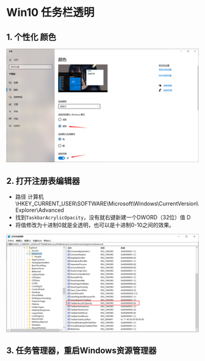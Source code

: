 # Win10 任务栏透明

## 1. 个性化 颜色

![](./images/01.png)

## 2. 打开注册表编辑器

- 路径 计算机\HKEY_CURRENT_USER\SOFTWARE\Microsoft\Windows\CurrentVersion\Explorer\Advanced
- 找到`TaskbarAcrylicOpacity`，没有就右键新建一个DWORD（32位）值 D
- 将值修改为十进制0就是全透明，也可以是十进制0-10之间的效果。

![](./images/02.png)

## 3. 任务管理器，重启Windows资源管理器